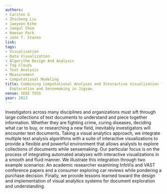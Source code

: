 ```yaml
---
authors:
- Carsten G
- Zhicheng Liu
- Jaeyeon Kihm
- Jaegul Choo
- Haesun Park
- John T. Stasko
link:
tags:
- Visualization
- Data Visualization
- Algorithm Design And Analysis
- Tag Clouds
- Text Analysis
- Measurement
- Computational Modeling
title: Combining Computational Analyses and Interactive Visualization for Document
  Exploration and Sensemaking in Jigsaw.
venue: IEEE TVCG
year: 2013
---
```

Investigators across many disciplines and organizations must sift through large collections of text documents to understand and piece together information. Whether they are fighting crime, curing diseases, deciding what car to buy, or researching a new field, inevitably investigators will encounter text documents. Taking a visual analytics approach, we integrate multiple text analysis algorithms with a suite of interactive visualizations to provide a flexible and powerful environment that allows analysts to explore collections of documents while sensemaking. Our particular focus is on the process of integrating automated analyses with interactive visualizations in a smooth and fluid manner. We illustrate this integration through two example scenarios: An academic researcher examining InfoVis and VAST conference papers and a consumer exploring car reviews while pondering a purchase decision. Finally, we provide lessons learned toward the design and implementation of visual analytics systems for document exploration and understanding.